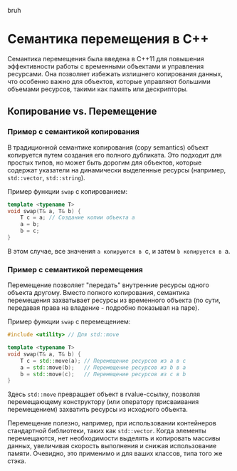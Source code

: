 bruh

# Семантика перемещения в C++


Семантика перемещения была введена в C++11 для повышения эффективности работы с временными объектами и управления ресурсами. Она позволяет избежать излишнего копирования данных, что особенно важно для объектов, которые управляют большими объемами ресурсов, такими как память или дескрипторы.

## Копирование vs. Перемещение

### Пример с семантикой копирования

В традиционной семантике копирования (copy semantics) объект копируется путем создания его полного дубликата. Это подходит для простых типов, но может быть дорогим для объектов, которые содержат указатели на динамически выделенные ресурсы (например, `std::vector`, `std::string`).

Пример функции `swap` с копированием:

```cpp
template <typename T>
void swap(T& a, T& b) {
    T c = a; // Создание копии объекта a
    a = b;
    b = c;
}

```

В этом случае, все значения `a копируются в `c, и затем `b копируется в `a.

### Пример с семантикой перемещения

Перемещение позволяет "передать" внутренние ресурсы одного объекта другому. Вместо полного копирования, семантика перемещения захватывает ресурсы из временного объекта (по сути, передавая права на владение - подробно показывал на паре).

Пример функции `swap` с перемещением:

```cpp
#include <utility> // Для std::move

template <typename T>
void swap(T& a, T& b) {
    T c = std::move(a); // Перемещение ресурсов из a в c
    a = std::move(b);   // Перемещение ресурсов из b в a
    b = std::move(c);   // Перемещение ресурсов из c в b
}
```

Здесь `std::move` превращает объект в rvalue-ссылку, позволяя перемещающему конструктору (или оператору присваивания перемещением) захватить ресурсы из исходного объекта.

Перемещение полезно, например, при использовании контейнеров стандартной библиотеки, таких как `std::vector`. Когда элементы перемещаются, нет необходимости выделять и копировать массивы данных, увеличивая скорость выполнения и снижая использование памяти. Очевидно, это применимо и для ваших классов, типа того же стэка.


